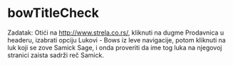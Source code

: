 # bowTitleCheck

Zadatak:
Otići na http://www.strela.co.rs/, kliknuti na dugme Prodavnica u headeru, izabrati opciju Lukovi - Bows iz leve navigacije, potom kliknuti na luk koji se zove Samick Sage, i onda proveriti da ime tog luka na njegovoj stranici zaista sadrži reč Samick.
